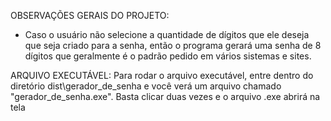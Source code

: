 OBSERVAÇÕES GERAIS DO PROJETO:

- Caso o usuário não selecione a quantidade de dígitos que ele deseja que seja criado para a senha, então o programa gerará uma senha de 8 dígitos que geralmente é o padrão pedido em vários sistemas e sites.

ARQUIVO EXECUTÁVEL:
Para rodar o arquivo executável, entre dentro do diretório dist\gerador_de_senha e você verá um arquivo chamado "gerador_de_senha.exe".
Basta clicar duas vezes e o arquivo .exe abrirá na tela